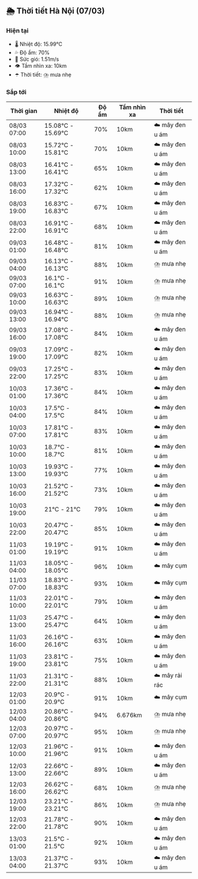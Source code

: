 ## 🌦️ Thời tiết Hà Nội (07/03)

### Hiện tại

- 🌡️ Nhiệt độ: 15.99℃
- 💦 Độ ẩm: 70%
- 💨 Sức gió: 1.51m/s
- 👁️ Tầm nhìn xa: 10km
- ☂️ Thời tiết: ⛈️ mưa nhẹ

### Sắp tới

| Thời gian | Nhiệt độ | Độ ẩm | Tầm nhìn xa | Thời tiết |
| --- | --- | --- | --- | --- |
| 08/03 07:00 | 15.08℃ - 15.69℃ | 70% | 10km | ☁️ mây đen u ám |
| 08/03 10:00 | 15.72℃ - 15.81℃ | 70% | 10km | ☁️ mây đen u ám |
| 08/03 13:00 | 16.41℃ - 16.41℃ | 65% | 10km | ☁️ mây đen u ám |
| 08/03 16:00 | 17.32℃ - 17.32℃ | 62% | 10km | ☁️ mây đen u ám |
| 08/03 19:00 | 16.83℃ - 16.83℃ | 67% | 10km | ☁️ mây đen u ám |
| 08/03 22:00 | 16.91℃ - 16.91℃ | 68% | 10km | ☁️ mây đen u ám |
| 09/03 01:00 | 16.48℃ - 16.48℃ | 81% | 10km | ☁️ mây đen u ám |
| 09/03 04:00 | 16.13℃ - 16.13℃ | 88% | 10km | ⛈️ mưa nhẹ |
| 09/03 07:00 | 16.1℃ - 16.1℃ | 91% | 10km | ⛈️ mưa nhẹ |
| 09/03 10:00 | 16.63℃ - 16.63℃ | 89% | 10km | ⛈️ mưa nhẹ |
| 09/03 13:00 | 16.94℃ - 16.94℃ | 88% | 10km | ⛈️ mưa nhẹ |
| 09/03 16:00 | 17.08℃ - 17.08℃ | 84% | 10km | ☁️ mây đen u ám |
| 09/03 19:00 | 17.09℃ - 17.09℃ | 82% | 10km | ☁️ mây đen u ám |
| 09/03 22:00 | 17.25℃ - 17.25℃ | 83% | 10km | ☁️ mây đen u ám |
| 10/03 01:00 | 17.36℃ - 17.36℃ | 84% | 10km | ☁️ mây đen u ám |
| 10/03 04:00 | 17.5℃ - 17.5℃ | 84% | 10km | ☁️ mây đen u ám |
| 10/03 07:00 | 17.81℃ - 17.81℃ | 83% | 10km | ☁️ mây đen u ám |
| 10/03 10:00 | 18.7℃ - 18.7℃ | 81% | 10km | ☁️ mây đen u ám |
| 10/03 13:00 | 19.93℃ - 19.93℃ | 77% | 10km | ☁️ mây đen u ám |
| 10/03 16:00 | 21.52℃ - 21.52℃ | 73% | 10km | ☁️ mây đen u ám |
| 10/03 19:00 | 21℃ - 21℃ | 79% | 10km | ☁️ mây đen u ám |
| 10/03 22:00 | 20.47℃ - 20.47℃ | 85% | 10km | ☁️ mây đen u ám |
| 11/03 01:00 | 19.19℃ - 19.19℃ | 91% | 10km | ☁️ mây đen u ám |
| 11/03 04:00 | 18.05℃ - 18.05℃ | 96% | 10km | ☁️ mây cụm |
| 11/03 07:00 | 18.83℃ - 18.83℃ | 93% | 10km | ☁️ mây cụm |
| 11/03 10:00 | 22.01℃ - 22.01℃ | 79% | 10km | ☁️ mây đen u ám |
| 11/03 13:00 | 25.47℃ - 25.47℃ | 64% | 10km | ☁️ mây đen u ám |
| 11/03 16:00 | 26.16℃ - 26.16℃ | 63% | 10km | ☁️ mây đen u ám |
| 11/03 19:00 | 23.81℃ - 23.81℃ | 75% | 10km | ☁️ mây đen u ám |
| 11/03 22:00 | 21.31℃ - 21.31℃ | 88% | 10km | ☁️ mây rải rác |
| 12/03 01:00 | 20.9℃ - 20.9℃ | 91% | 10km | ☁️ mây cụm |
| 12/03 04:00 | 20.86℃ - 20.86℃ | 94% | 6.676km | ⛈️ mưa nhẹ |
| 12/03 07:00 | 20.97℃ - 20.97℃ | 95% | 10km | ⛈️ mưa nhẹ |
| 12/03 10:00 | 21.96℃ - 21.96℃ | 91% | 10km | ☁️ mây đen u ám |
| 12/03 13:00 | 22.66℃ - 22.66℃ | 89% | 10km | ☁️ mây đen u ám |
| 12/03 16:00 | 26.62℃ - 26.62℃ | 68% | 10km | ⛈️ mưa nhẹ |
| 12/03 19:00 | 23.21℃ - 23.21℃ | 86% | 10km | ⛈️ mưa nhẹ |
| 12/03 22:00 | 21.78℃ - 21.78℃ | 90% | 10km | ☁️ mây đen u ám |
| 13/03 01:00 | 21.5℃ - 21.5℃ | 92% | 10km | ☁️ mây đen u ám |
| 13/03 04:00 | 21.37℃ - 21.37℃ | 93% | 10km | ☁️ mây đen u ám |

